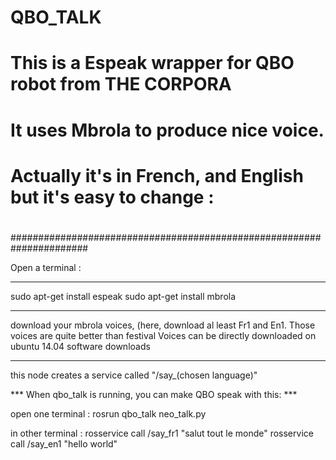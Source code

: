 QBO_TALK
========

#   This is a Espeak wrapper for QBO robot from THE CORPORA          #
#   It uses Mbrola to produce nice voice.                            #
#   Actually it's in French, and English  but it's easy to change :  #
#                                                                    #
######################################################################


Open a terminal :

*****************************
sudo apt-get install espeak
sudo apt-get install mbrola
***************************************************************************************************************
download your mbrola voices, (here, download al least Fr1 and En1. Those voices are quite better than festival
Voices can be directly downloaded on ubuntu 14.04 software downloads
***************************************************************************************************************


this node creates a service called "/say_(chosen language)"


*** When qbo_talk is running, you can make QBO speak with this: ***

open one terminal : rosrun qbo_talk neo_talk.py

in other terminal : rosservice call /say_fr1 "salut tout le monde"
                    rosservice call /say_en1 "hello world"


